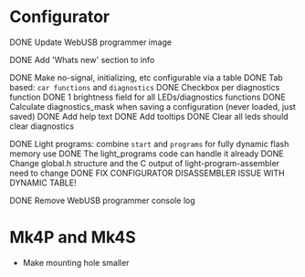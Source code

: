 # Configurator

DONE Update WebUSB programmer image

DONE Add 'Whats new' section to info

DONE Make no-signal, initializing, etc configurable via a table
    DONE Tab based: `car functions` and `diagnostics`
    DONE Checkbox per diagnostics function
    DONE 1 brightness field for all LEDs/diagnostics functions
    DONE Calculate diagnostics_mask when saving a configuration (never loaded, just saved)
    DONE Add help text
    DONE Add tooltips
    DONE Clear all leds should clear diagnostics

DONE Light programs: combine `start` and `programs` for fully dynamic flash memory use
    DONE The light_programs code can handle it already
    DONE Change global.h structure and the C output of light-program-assembler need to change
    DONE FIX CONFIGURATOR DISASSEMBLER ISSUE WITH DYNAMIC TABLE!

DONE Remove WebUSB programmer console log


# Mk4P and Mk4S

* Make mounting hole smaller
